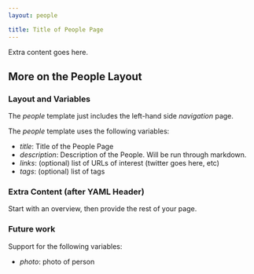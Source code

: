 ```yaml
---
layout: people

title: Title of People Page
---
```


Extra content goes here.

## More on the People Layout

### Layout and Variables
The *people* template just includes the left-hand side *navigation* page.  

The *people* template uses the following variables:

* _title_: Title of the People Page
* _description_: Description of the People.  Will be run through markdown.
* _links_: (optional) list of URLs of interest (twitter goes here, etc)
* _tags_: (optional) list of tags

### Extra Content (after YAML Header)
Start with an overview, then provide the rest of your page.

### Future work

Support for the following variables:

* _photo_: photo of person
